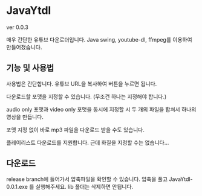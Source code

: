 # JavaYtdl
ver 0.0.3

매우 간단한 유튜브 다운로더입니다. Java swing, youtube-dl, ffmpeg를 이용하여 만들어졌습니다.

## 기능 및 사용법

사용법은 간단합니다. 유튜브 URL을 복사하여 버튼을 누르면 됩니다.

다운로드할 포맷을 지정할 수 있습니다. (무조건 하나는 지정해야 합니다.)

audio only 포맷과 video only 포맷을 동시에 지정할 시 두 개의 파일을 합쳐서 하나의 영상을 만듭니다.

포맷 지정 없이 바로 mp3 파일을 다운로드 받을 수도 있습니다.

플레이리스트 다운로드를 지원합니다. 근데 화질을 지정할 수는 없습니다...

## 다운로드

release branch에 들어가서 압축파일을 확인할 수 있습니다. 압축을 풀고 JavaYtdl-0.0.1.exe 를 실행해주세요.
lib 폴더는 삭제하면 안됩니다.
